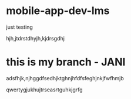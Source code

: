 # mobile-app-dev-lms

just testing


hjh,jtdrstdhyjh,kjdrsgdhj

# this is my branch - JANI

adsfhjk,njhggdfsedhjktghnjhfdfsfeghjnkjfwfhmjb



qwertygjukhujtrseasrtguhkjgrfg

